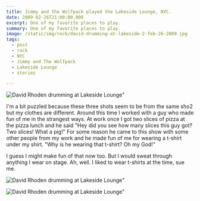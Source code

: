 ```yaml
---
title: Jimmy and the Wolfpack played the Lakeside Lounge, NYC.
date: 2009-02-26T21:00:00.000
excerpt: One of my favorite places to play.  
summary: One of my favorite places to play.  
image: /static/img/rock/david-drumming-at-lakeside-2-feb-26-2009.jpg
tags:
  - post 
  - rock
  - NYC
  - Jimmy and The Wolfpack
  - Lakeside Lounge
  - stories

---
```


![David Rhoden drumming at Lakeside Lounge"](/static/img/rock/david-drumming-at-lakeside-3-feb-26-2009.jpg "David Rhoden drumming at Lakeside Lounge")

I'm a bit puzzled because these three shots seem to be from the same sho2 but my clothes are different. Around this time I worked with a guy who made fun of me in the strangest ways. At work once I got two slices of pizza at the pizza lunch and he said "Hey did you see how many slices this guy got? Two slices! What a pig!"  For some reason he came to this show with some other people from my work and he made fun of me for wearing a t-shirt under my shirt. "Why is he wearing that t-shirt? Oh my God!"

I guess I might make fun of that now too. But I would sweat through anything I wear on stage. Ah, well. I liked to wear t-shirts at the time, sue me.

![David Rhoden drumming at Lakeside Lounge"](/static/img/rock/david-drumming-at-lakeside-2-feb-26-2009.jpg "David Rhoden drumming at Lakeside Lounge")

![David Rhoden drumming at Lakeside Lounge"](/static/img/rock/david-drumming-at-lakeside-1-feb-26-2009.jpg "David Rhoden drumming at Lakeside Lounge")